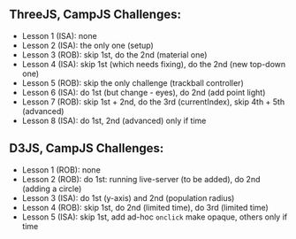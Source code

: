 ## ThreeJS, CampJS Challenges:

- Lesson 1 (ISA): none
- Lesson 2 (ISA): the only one (setup)
- Lesson 3 (ROB): skip 1st, do the 2nd (material one)
- Lesson 4 (ISA): skip 1st (which needs fixing), do the 2nd (new top-down one)
- Lesson 5 (ROB): skip the only challenge (trackball controller)
- Lesson 6 (ISA): do 1st (but change - eyes), do 2nd (add point light)
- Lesson 7 (ROB): skip 1st + 2nd, do the 3rd (currentIndex), skip 4th + 5th (advanced)
- Lesson 8 (ISA): do 1st, 2nd (advanced) only if time

## D3JS, CampJS Challenges:

- Lesson 1 (ROB): none
- Lesson 2 (ROB): do 1st: running live-server (to be added), do 2nd (adding a circle)
- Lesson 3 (ISA): do 1st (y-axis) and 2nd (population radius)
- Lesson 4 (ROB): skip 1st, do 2nd (limited time), do 3rd (limited time)
- Lesson 5 (ISA): skip 1st, add ad-hoc `onclick` make opaque, others only if time
